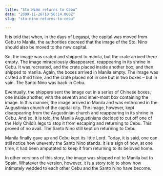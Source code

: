 ```yaml
---
title: "Sto Niño returns to Cebu"
date: "2009-11-26T10:56:14.000Z"
slug: "sto-nino-returns-to-cebu"

---
```


It is told that when, in the days of Legaspi, the capital was moved from Cebu to Manila, the authorities decreed that the image of the Sto. Nino should also be moved to the new capital.

So, the image was crated and shipped to manila, but the crate arrived there empty. The image miraculously disappeared, reappearing in its shrine in Cebu. It was recreated, and the crate placed inside another box, and then shipped to manila. Again, the boxes arrived in Manila empty. The image was crated a third time, and the crate placed not in one but in two boxes – but in vain. The Santo Nino was back in Cebu.

Eventually, the shippers sent the image out in a series of Chinese boxes, one inside another, with the seventh and inner-most box containing the image. In this manner, the image arrived in Manila and was enthroned in the Augustinian church of the capital city. The image, however, kept disappearing from the Augustinian church and reappearing in its shrine in Cebu. And so, it is told, the Manila Augustinians decided to cut off one of the Holy Child’s legs to stop it from escaping and returning to Cebu. This proved of no avail. The Santo Nino still kept on returning to Cebu

Manila finally gave up and Cebu kept its little Lord. Today, it is said, one can still notice how unevenly the Santo Nino stands. It is a sign of how, at one time, it had been amputated to keep it from returning to its beloved home.

In other versions of this story, the image was shipped not to Manila but to Spain. Whatever the version, however, it is a story told to show how intimately wedded to each other Cebu and the Santo Nino have become.